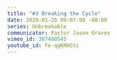 ```yaml
---
title: "#3 Breaking the Cycle"
date: 2020-01-26 09:07:00 -08:00
series: Unbreakable
communicator: Pastor Jason Graves
vimeo_id: 387480545
youtube_id: Fe-qqKRHStc
---
```


